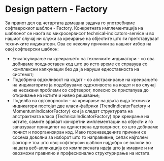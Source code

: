 # Design pattern - Factory
За првиот дел од четвртата домашна задача го употребивме софтверскиот шаблон - Factory.
Конкретната имплементација на шаблонот се наоѓа во микросервисот technical-indicators-service и
во нашиот случај ни служи за креирање на објектите што ги претставуваат техничките индикатори.
Ова се неколку причини за нашиот избор на овој софтверски шаблон:
- Енкапсулирање на креирањето на техничките индикатори - со ова добиваме поедноставен код што
  во исто време се справува со комплексни калкукации без да ја наруши едноставноста на системот;
- Подобрена одржливост на кодот - со апстрахирање на креирањето на индикаторите ја подобруваме
  одржливоста на кодот и во случај на несакани проблеми со софтверот, полесно се пристапува до
  откривање на истите и нивно решавање;
- Поделба на одговорности - за креирање на двата вида технички индикатори постојат две класи-фабрики
  (TrendIndicatorFactory и MomentumIndicatorFactory) кои ја следат структурата на апстрактната класа
  (TechnicalIndicatorFactory) при креирање на истите, самите враќаат конкретни имплементации на објекти
  и го запазуваат принципот на единствена одговорност, со што добиваме почист и поорганизиран код.
  Иако горенаведените причини се сосема доволни за изборот што го направивме, сепак најголем фактор е тоа
  што овој софтверски шаблон најдобро се вклопи во нашата веб-апликација со комплексната идеја што ја имавме
  и ни овозможи правилно и професионално структурирање на истата. 
